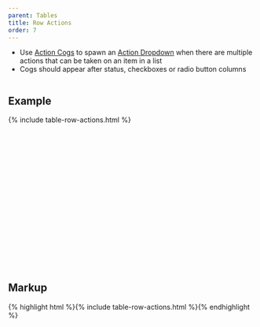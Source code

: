 ```yaml
---
parent: Tables
title: Row Actions
order: 7
---
```

<ul>
  <li>Use <a href="action-cogs">Action Cogs</a> to spawn an <a href="action-dropdown">Action Dropdown</a> when there are multiple actions that can be taken on an item in a list</li>
  <li>Cogs should appear after status, checkboxes or radio button columns</li>
</ul>

<div style="overflow: hidden">
  <div class="rs-pull-left" style="width:25em; height: 25em; margin-right: 2em;">
    <h2>Example</h2>
    {% include table-row-actions.html %}
  </div>
  <div class="rs-pull-left"><h2>Markup</h2>
    {% highlight html %}{% include table-row-actions.html %}{% endhighlight %}
  </div>
</div>
